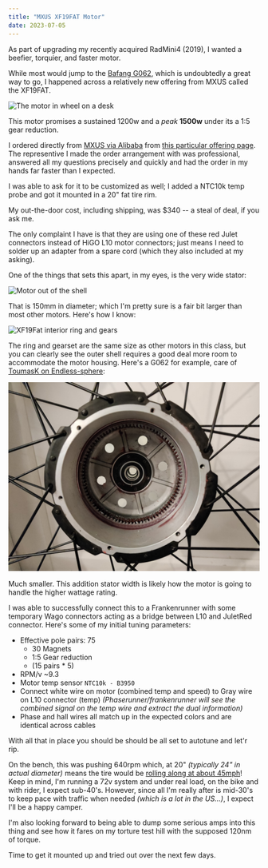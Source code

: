 ```yaml
---
title: "MXUS XF19FAT Motor"
date: 2023-07-05
---
```


As part of upgrading my recently acquired RadMini4 (2019), I wanted a beefier, torquier, and faster motor.

While most would jump to the [Bafang G062](https://ebikes.ca/shop/electric-bicycle-parts/motors/mg62_170.html), which is undoubtedly a great way to go, I happened across a relatively new offering from MXUS called the XF19FAT.

![The motor in wheel on a desk](<2023-07-05 14.46.11.jpg>)

This motor promises a sustained 1200w and a *peak* **1500w** under its a 1:5 gear reduction.

I ordered directly from [MXUS via Alibaba](https://mxus.en.alibaba.com/) from [this particular offering page](https://www.alibaba.com/product-detail/high-torque-48v-1500w-electric-bike_1600591696849.html). The representive I made the order arrangement with was professional, answered all my questions precisely and quickly and had the order in my hands far faster than I expected.

I was able to ask for it to be customized as well; I added a NTC10k temp probe and got it mounted in a 20" fat tire rim.

My out-the-door cost, including shipping, was $340 -- a steal of deal, if you ask me.

The only complaint I have is that they are using one of these red Julet connectors instead of HiGO L10 motor connectors; just means I need to solder up an adapter from a spare cord (which they also included at my asking).

One of the things that sets this apart, in my eyes, is the very wide stator:

![Motor out of the shell](<2023-07-05 15.02.16.jpg> "Big Motor Shell")

That is 150mm in diameter; which I'm pretty sure is a fair bit larger than most other motors. Here's how I know:

![XF19Fat interior ring and gears](<2023-07-05 15.02.41.jpg>)

The ring and gearset are the same size as other motors in this class, but you can clearly see the outer shell requires a good deal more room to accommodate the motor housing. Here's a G062 for example, care of [ToumasK on Endless-sphere](https://endless-sphere.com/sphere/threads/anyone-using-bafang-g062-1000-1000w-geared-hub-motor.109866/page-2#post-1709021):

![G062 interior](g062-interior.jpg "The shell housing is almost right against the ring gear")

Much smaller. This addition stator width is likely how the motor is going to handle the higher wattage rating.

I was able to successfully connect this to a Frankenrunner with some temporary Wago connectors acting as a bridge between L10 and JuletRed connector. Here's some of my initial tuning parameters:

* Effective pole pairs: 75
  * 30 Magnets
  * 1:5 Gear reduction
  * (15 pairs * 5)
* RPM/v ~9.3
* Motor temp sensor `NTC10k - B3950`
* Connect white wire on motor (combined temp and speed) to Gray wire on L10 connector (temp) _(Phaserunner/frankenrunner will see the combined signal on the temp wire and extract the dual information)_
* Phase and hall wires all match up in the expected colors and are identical across cables

With all that in place you should be should be all set to autotune and let'r rip.

On the bench, this was pushing 640rpm which, at 20" _(typically 24" in actual diameter)_ means the tire would be [rolling along at about 45mph](https://www.omnicalculator.com/everyday-life/rpm?c=USD&v=Engine_RPM:640!rpm,Drivetrain_Transmission_Ratio:1,Tire_Diameter:24!inch)! Keep in mind, I'm running a 72v system and under real load, on the bike and with rider, I expect sub-40's. However, since all I'm really after is mid-30's to keep pace with traffic when needed _(which is a lot in the US...)_, I expect I'll be a happy camper. 

I'm also looking forward to being able to dump some serious amps into this thing and see how it fares on my torture test hill with the supposed 120nm of torque.

Time to get it mounted up and tried out over the next few days.
